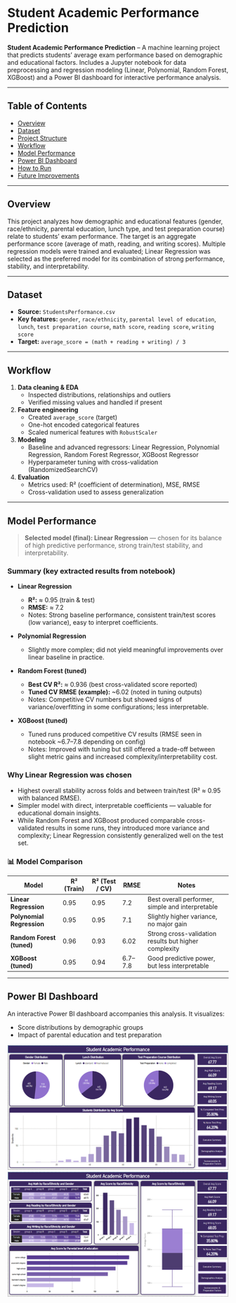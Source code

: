 # Student Academic Performance Prediction

**Student Academic Performance Prediction** – A machine learning project that predicts students’ average exam performance based on demographic and educational factors. Includes a Jupyter notebook for data preprocessing and regression modeling (Linear, Polynomial, Random Forest, XGBoost) and a Power BI dashboard for interactive performance analysis.

---

## Table of Contents
- [Overview](#overview)  
- [Dataset](#dataset)  
- [Project Structure](#project-structure)  
- [Workflow](#workflow)  
- [Model Performance](#model-performance)  
- [Power BI Dashboard](#power-bi-dashboard)  
- [How to Run](#how-to-run)  
- [Future Improvements](#future-improvements)

---

## Overview
This project analyzes how demographic and educational features (gender, race/ethnicity, parental education, lunch type, and test preparation course) relate to students’ exam performance. The target is an aggregate performance score (average of math, reading, and writing scores). Multiple regression models were trained and evaluated; Linear Regression was selected as the preferred model for its combination of strong performance, stability, and interpretability.

---

## Dataset
- **Source:** `StudentsPerformance.csv`  
- **Key features:** `gender`, `race/ethnicity`, `parental level of education`, `lunch`, `test preparation course`, `math score`, `reading score`, `writing score`  
- **Target:** `average_score = (math + reading + writing) / 3`

---

## Workflow
1. **Data cleaning & EDA**
   - Inspected distributions, relationships and outliers
   - Verified missing values and handled if present
2. **Feature engineering**
   - Created `average_score` (target)
   - One-hot encoded categorical features
   - Scaled numerical features with `RobustScaler`
3. **Modeling**
   - Baseline and advanced regressors: Linear Regression, Polynomial Regression, Random Forest Regressor, XGBoost Regressor
   - Hyperparameter tuning with cross-validation (RandomizedSearchCV)
4. **Evaluation**
   - Metrics used: R² (coefficient of determination), MSE, RMSE
   - Cross-validation used to assess generalization

---

## Model Performance

> **Selected model (final): Linear Regression** — chosen for its balance of high predictive performance, strong train/test stability, and interpretability.

### Summary (key extracted results from notebook)
- **Linear Regression**  
  - **R²:** ≈ 0.95 (train & test)  
  - **RMSE:** ≈ 7.2  
  - Notes: Strong baseline performance, consistent train/test scores (low variance), easy to interpret coefficients.

- **Polynomial Regression**  
  - Slightly more complex; did not yield meaningful improvements over linear baseline in practice.

- **Random Forest (tuned)**  
  - **Best CV R²:** ≈ 0.936 (best cross-validated score reported)  
  - **Tuned CV RMSE (example):** ~6.02 (noted in tuning outputs)  
  - Notes: Competitive CV numbers but showed signs of variance/overfitting in some configurations; less interpretable.

- **XGBoost (tuned)**  
  - Tuned runs produced competitive CV results (RMSE seen in notebook ~6.7–7.8 depending on config)  
  - Notes: Improved with tuning but still offered a trade-off between slight metric gains and increased complexity/interpretability cost.

### Why Linear Regression was chosen
- Highest overall stability across folds and between train/test (R² ≈ 0.95 with balanced RMSE).
- Simpler model with direct, interpretable coefficients — valuable for educational domain insights.
- While Random Forest and XGBoost produced comparable cross-validated results in some runs, they introduced more variance and complexity; Linear Regression consistently generalized well on the test set.

### 📊 Model Comparison

| Model | R² (Train) | R² (Test / CV) | RMSE | Notes |
|-------|-------------|----------------|------|--------|
| **Linear Regression** | 0.95 | 0.95 | 7.2 | Best overall performer, simple and interpretable |
| **Polynomial Regression** | 0.95 | 0.95 | 7.1 | Slightly higher variance, no major gain |
| **Random Forest (tuned)** | 0.96 | 0.93 | 6.02 | Strong cross-validation results but higher complexity |
| **XGBoost (tuned)** | 0.95 | 0.94 | 6.7–7.8 | Good predictive power, but less interpretable |

---

## Power BI Dashboard
An interactive Power BI dashboard accompanies this analysis. It visualizes:
- Score distributions by demographic groups
- Impact of parental education and test preparation

![Dashboard Page 1](Images/Dashboard_Page1.PNG)
![Dashboard Page 2](Images/Dashboard_Page2.PNG)



